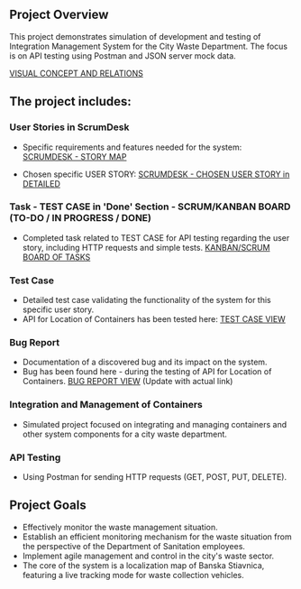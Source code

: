 ## Project Overview
This project demonstrates simulation of development and testing of Integration Management System for the City Waste Department. 
The focus is on API testing using Postman and JSON server mock data.

[VISUAL CONCEPT AND RELATIONS](https://github.com/Peter-QA-testing-Journey/INTEGRATION-MANAGEMENT-SYSTEM-FOR-CITY-WASTE-DEPARTMENT/blob/main/Integration%20management%20system%20for%20city%20waste%20department.png)

## The project includes:

### User Stories in ScrumDesk
- Specific requirements and features needed for the system: 
  [SCRUMDESK - STORY MAP](https://github.com/Peter-QA-testing-Journey/INTEGRATION-MANAGEMENT-SYSTEM-FOR-CITY-WASTE-DEPARTMENT/blob/b0dd3d496abdbf8711f54900598f0d14c9215c82/MY%20USER%20STORIES.png)

- Chosen specific USER STORY:
  [SCRUMDESK - CHOSEN USER STORY in DETAILED](https://github.com/Peter-QA-testing-Journey/INTEGRATION-MANAGEMENT-SYSTEM-FOR-CITY-WASTE-DEPARTMENT/blob/main/USER%20STORY%20-%20LOCATION%20OF%20CONTAINERS.png)

### Task - TEST CASE in 'Done' Section - SCRUM/KANBAN BOARD (TO-DO / IN PROGRESS / DONE)
- Completed task related to TEST CASE for API testing regarding the user story, including HTTP requests and simple tests.
  [KANBAN/SCRUM BOARD OF TASKS](https://github.com/Peter-QA-testing-Journey/INTEGRATION-MANAGEMENT-SYSTEM-FOR-CITY-WASTE-DEPARTMENT/blob/32c1308b031d39be3d4bc5a045d35d918f9aab63/KANBAN%20BOARD%20AND%20TEST%20API%20IN%20DONE.png)

### Test Case
- Detailed test case validating the functionality of the system for this specific user story.
- API for Location of Containers has been tested here:
  [TEST CASE VIEW](https://github.com/Peter-QA-testing-Journey/INTEGRATION-MANAGEMENT-SYSTEM-FOR-CITY-WASTE-DEPARTMENT/blob/main/KANBAN%20BOARD%20AND%20TEST%20API%20IN%20DONE.png)

### Bug Report
- Documentation of a discovered bug and its impact on the system.
- Bug has been found here - during the testing of API for Location of Containers.
  [BUG REPORT VIEW](#) (Update with actual link)

### Integration and Management of Containers
- Simulated project focused on integrating and managing containers and other system components for a city waste department.

### API Testing
- Using Postman for sending HTTP requests (GET, POST, PUT, DELETE).



## Project Goals
- Effectively monitor the waste management situation.
- Establish an efficient monitoring mechanism for the waste situation from the perspective of the Department of Sanitation employees.
- Implement agile management and control in the city's waste sector.
- The core of the system is a localization map of Banska Stiavnica, featuring a live tracking mode for waste collection vehicles.
